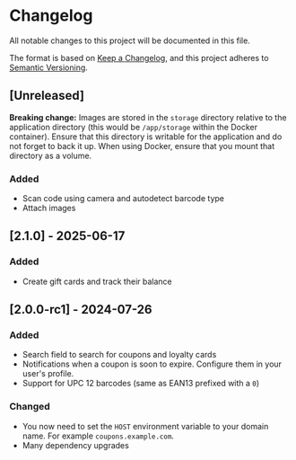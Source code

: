 # Changelog

All notable changes to this project will be documented in this file.

The format is based on [Keep a Changelog](https://keepachangelog.com/en/1.1.0/),
and this project adheres to [Semantic Versioning](https://semver.org/spec/v2.0.0.html).

## [Unreleased]

**Breaking change:** Images are stored in the `storage` directory relative to the application directory (this would be `/app/storage` within the Docker container). Ensure that this directory is writable for the application and do not forget to back it up. When using Docker, ensure that you mount that directory as a volume.

### Added

- Scan code using camera and autodetect barcode type
- Attach images

## [2.1.0] - 2025-06-17

### Added

- Create gift cards and track their balance

## [2.0.0-rc1] - 2024-07-26

### Added

- Search field to search for coupons and loyalty cards
- Notifications when a coupon is soon to expire. Configure them in your user's profile.
- Support for UPC 12 barcodes (same as EAN13 prefixed with a `0`)

### Changed

- You now need to set the `HOST` environment variable to your domain name. For example `coupons.example.com`.
- Many dependency upgrades
